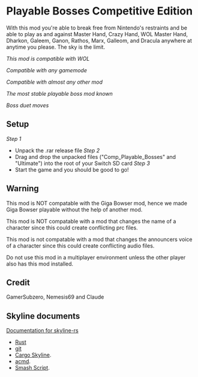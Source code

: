 # Playable Bosses Competitive Edition

With this mod you're able to break free from Nintendo's restraints and be able to play as and against Master Hand, Crazy Hand, WOL Master Hand, Dharkon, Galeem, Ganon, Rathos, Marx, Galleom, and Dracula anywhere at anytime you please. The sky is the limit.

*This mod is compatible with WOL*

*Compatible with any gamemode*

*Compatible with almost any other mod*

*The most stable playable boss mod known*

*Boss duet moves*

## Setup
*Step 1*
- Unpack the .rar release file
*Step 2*
- Drag and drop the unpacked files ("Comp_Playable_Bosses" and "Ultimate") into the root of your Switch SD card
*Step 3*
- Start the game and you should be good to go!

## Warning
This mod is NOT compatable with the Giga Bowser mod, hence we made Giga Bowser playable without the help of another mod.

This mod is NOT compatable with a mod that changes the name of a character since this could create conflicting prc files.

This mod is not compatable with a mod that changes the announcers voice of a character since this could create conflicting audio files.

Do not use this mod in a multiplayer environment unless the other player also has this mod installed.

## Credit
GamerSubzero, Nemesis69 and Claude

## Skyline documents

[Documentation for skyline-rs](https://ultimate-research.github.io/skyline-rs-template/doc/skyline/index.html)
* [Rust](https://www.rust-lang.org/install.html)
* [git](https://git-scm.com/book/en/v2/Getting-Started-Installing-Git)
* [Cargo Skyline](https://github.com/jam1garner/cargo-skyline).
* [acmd](https://github.com/ultimate-research/skyline-acmd.git).
* [Smash Script](https://github.com/blu-dev/smash-script.git).
